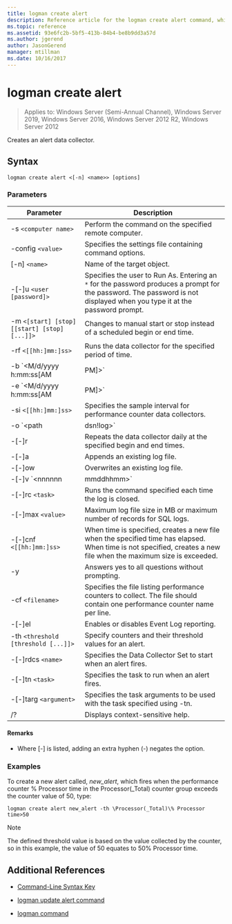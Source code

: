 ```yaml
---
title: logman create alert
description: Reference article for the logman create alert command, which creates an alert data collector.
ms.topic: reference
ms.assetid: 93e6fc2b-5bf5-413b-84b4-be8b9dd3a57d
ms.author: jgerend
author: JasonGerend
manager: mtillman
ms.date: 10/16/2017
---
```


# logman create alert

> Applies to: Windows Server (Semi-Annual Channel), Windows Server 2019, Windows Server 2016, Windows Server 2012 R2, Windows Server 2012

Creates an alert data collector.

## Syntax

```
logman create alert <[-n] <name>> [options]
```

### Parameters

| Parameter | Description |
| --------- | ----------- |
| -s `<computer name>` | Perform the command on the specified remote computer. |
| -config `<value>` | Specifies the settings file containing command options. |
| [-n] `<name>` | Name of the target object. |
| -[-]u `<user [password]>` | Specifies the user to Run As. Entering an `*` for the password produces a prompt for the password. The password is not displayed when you type it at the password prompt. |
| -m `<[start] [stop] [[start] [stop] [...]]>` | Changes to manual start or stop instead of a scheduled begin or end time. |
| -rf `<[[hh:]mm:]ss>` | Runs the data collector for the specified period of time. |
| -b `<M/d/yyyy h:mm:ss[AM|PM]>` | Begins collecting data at the specified time. |
| -e `<M/d/yyyy h:mm:ss[AM|PM]>` | Ends data collection at the specified time. |
| -si `<[[hh:]mm:]ss>` | Specifies the sample interval for performance counter data collectors. |
| -o `<path|dsn!log>` | Specifies the output log file or the DSN and log set name in a SQL database. |
| -[-]r | Repeats the data collector daily at the specified begin and end times. |
| -[-]a | Appends an existing log file. |
| -[-]ow | Overwrites an existing log file. |
| -[-]v `<nnnnnn|mmddhhmm>` | Attaches file versioning information to the end of the log file name. |
| -[-]rc `<task>` | Runs the command specified each time the log is closed. |
| -[-]max `<value>` | Maximum log file size in MB or maximum number of records for SQL logs. |
| -[-]cnf `<[[hh:]mm:]ss>` | When time is specified, creates a new file when the specified time has elapsed. When time is not specified, creates a new file when the maximum size is exceeded. |
| -y | Answers yes to all questions without prompting. |
| -cf `<filename>` | Specifies the file listing performance counters to collect. The file should contain one performance counter name per line. |
| -[-]el | Enables or disables Event Log reporting. |
| -th `<threshold [threshold [...]]>` | Specify counters and their threshold values for an alert. |
| -[-]rdcs `<name>` | Specifies the Data Collector Set to start when an alert fires. |
| -[-]tn `<task>` | Specifies the task to run when an alert fires. |
| -[-]targ `<argument>` | Specifies the task arguments to be used with the task specified using -tn. |
| /? | Displays context-sensitive help. |

#### Remarks

- Where [-] is listed, adding an extra hyphen (-) negates the option.

### Examples

To create a new alert called, *new_alert*, which fires when the performance counter % Processor time in the Processor(_Total) counter group exceeds the counter value of 50, type:

```
logman create alert new_alert -th \Processor(_Total)\% Processor time>50
```

> [!NOTE]
> The defined threshold value is based on the value collected by the counter, so in this example, the value of 50 equates to 50% Processor time.

## Additional References

- [Command-Line Syntax Key](command-line-syntax-key.md)

- [logman update alert command](logman-update-alert.md)

- [logman command](logman.md)
